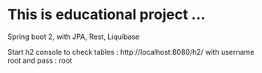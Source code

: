  # This is educational project ...

 Spring boot 2, with JPA, Rest, Liquibase

 Start h2 console  to check tables : http://localhost:8080/h2/  with username root and pass : root